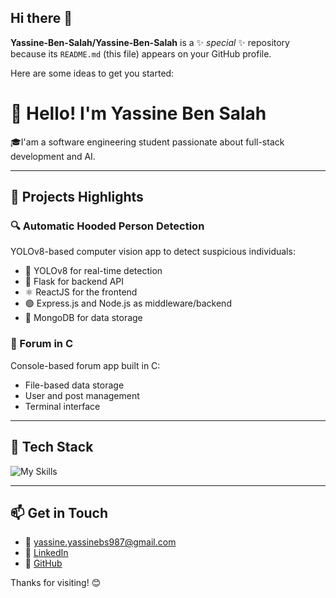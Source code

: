 ## Hi there 👋


**Yassine-Ben-Salah/Yassine-Ben-Salah** is a ✨ _special_ ✨ repository because its `README.md` (this file) appears on your GitHub profile.

Here are some ideas to get you started:
# 👋 Hello! I'm Yassine Ben Salah

🎓I'am a software engineering student passionate about full-stack development and AI.

---

## 🚀 Projects Highlights

### 🔍 Automatic Hooded Person Detection
YOLOv8-based computer vision app to detect suspicious individuals:
- 🧠 YOLOv8 for real-time detection
- 🐍 Flask for backend API
- ⚛️ ReactJS for the frontend
- 🟢 Express.js and Node.js as middleware/backend
- 💾 MongoDB for data storage

### 💬 Forum in C
Console-based forum app built in C:
- File-based data storage
- User and post management
- Terminal interface

---

## 🧰 Tech Stack

![My Skills](https://skillicons.dev/icons?i=springboot,c,cpp,py,js,react,nextjs,java,nodejs,express,mongodb,flask,git,github,vscode)

---

## 📫 Get in Touch

- 📧 [yassine.yassinebs987@gmail.com](mailto:yassine.yassinebs987@gmail.com)
- 💼 [LinkedIn](https://www.linkedin.com/in/yassine-ben-salah-974262360/)
- 🐙 [GitHub](https://github.com/Yassine-Ben-Salah)

Thanks for visiting! 😊


